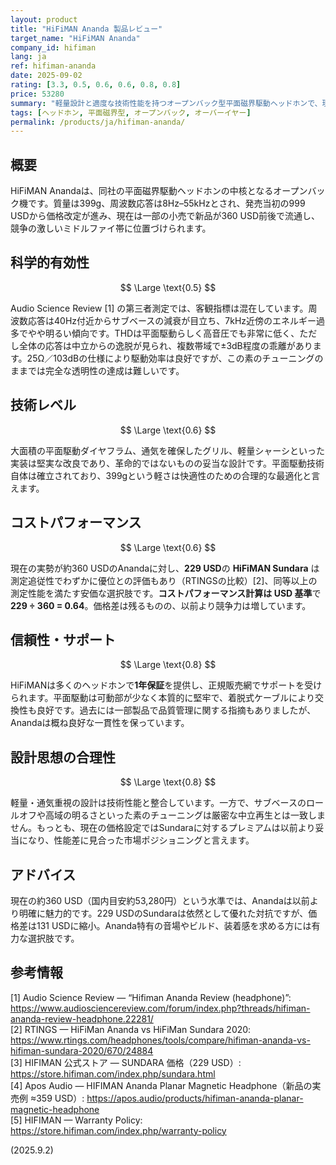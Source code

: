 ```yaml
---
layout: product
title: "HiFiMAN Ananda 製品レビュー"
target_name: "HiFiMAN Ananda"
company_id: hifiman
lang: ja
ref: hifiman-ananda
date: 2025-09-02
rating: [3.3, 0.5, 0.6, 0.6, 0.8, 0.8]
price: 53280
summary: "軽量設計と適度な技術性能を持つオープンバック型平面磁界駆動ヘッドホンで、現在の価格でより改善されたバリュープロポジションを提供"
tags: [ヘッドホン, 平面磁界型, オープンバック, オーバーイヤー]
permalink: /products/ja/hifiman-ananda/
---
```


## 概要

HiFiMAN Anandaは、同社の平面磁界駆動ヘッドホンの中核となるオープンバック機です。質量は399g、周波数応答は8Hz–55kHzとされ、発売当初の999 USDから価格改定が進み、現在は一部の小売で新品が360 USD前後で流通し、競争の激しいミドルファイ帯に位置づけられます。

## 科学的有効性

$$ \Large \text{0.5} $$

Audio Science Review [1] の第三者測定では、客観指標は混在しています。周波数応答は40Hz付近からサブベースの減衰が目立ち、7kHz近傍のエネルギー過多でやや明るい傾向です。THDは平面駆動らしく高音圧でも非常に低く、ただし全体の応答は中立からの逸脱が見られ、複数帯域で±3dB程度の乖離があります。25Ω／103dBの仕様により駆動効率は良好ですが、この素のチューニングのままでは完全な透明性の達成は難しいです。

## 技術レベル

$$ \Large \text{0.6} $$

大面積の平面駆動ダイヤフラム、通気を確保したグリル、軽量シャーシといった実装は堅実な改良であり、革命的ではないものの妥当な設計です。平面駆動技術自体は確立されており、399gという軽さは快適性のための合理的な最適化と言えます。

## コストパフォーマンス

$$ \Large \text{0.6} $$

現在の実勢が約360 USDのAnandaに対し、**229 USD**の **HiFiMAN Sundara** は測定追従性でわずかに優位との評価もあり（RTINGSの比較）[2]、同等以上の測定性能を満たす安価な選択肢です。**コストパフォーマンス計算は USD 基準**で **229 ÷ 360 = 0.64**。価格差は残るものの、以前より競争力は増しています。

## 信頼性・サポート

$$ \Large \text{0.8} $$

HiFiMANは多くのヘッドホンで**1年保証**を提供し、正規販売網でサポートを受けられます。平面駆動は可動部が少なく本質的に堅牢で、着脱式ケーブルにより交換性も良好です。過去には一部製品で品質管理に関する指摘もありましたが、Anandaは概ね良好な一貫性を保っています。

## 設計思想の合理性

$$ \Large \text{0.8} $$

軽量・通気重視の設計は技術性能と整合しています。一方で、サブベースのロールオフや高域の明るさといった素のチューニングは厳密な中立再生とは一致しません。もっとも、現在の価格設定ではSundaraに対するプレミアムは以前より妥当になり、性能差に見合った市場ポジショニングと言えます。

## アドバイス

現在の約360 USD（国内目安約53,280円）という水準では、Anandaは以前より明確に魅力的です。229 USDのSundaraは依然として優れた対抗ですが、価格差は131 USDに縮小。Ananda特有の音場やビルド、装着感を求める方には有力な選択肢です。

## 参考情報

[1] Audio Science Review — “Hifiman Ananda Review (headphone)”: https://www.audiosciencereview.com/forum/index.php?threads/hifiman-ananda-review-headphone.22281/  
[2] RTINGS — HiFiMan Ananda vs HiFiMan Sundara 2020: https://www.rtings.com/headphones/tools/compare/hifiman-ananda-vs-hifiman-sundara-2020/670/24884  
[3] HIFIMAN 公式ストア — SUNDARA 価格（229 USD）: https://store.hifiman.com/index.php/sundara.html  
[4] Apos Audio — HIFIMAN Ananda Planar Magnetic Headphone（新品の実売例 ≈359 USD）: https://apos.audio/products/hifiman-ananda-planar-magnetic-headphone  
[5] HIFIMAN — Warranty Policy: https://store.hifiman.com/index.php/warranty-policy

(2025.9.2)

